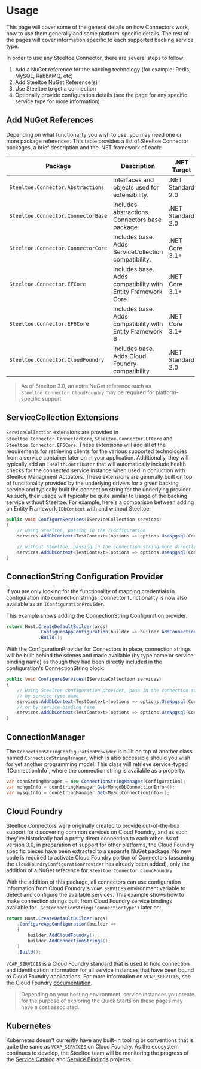# Usage

This page will cover some of the general details on how Connectors work, how to use them generally and some platform-specific details. The rest of the pages will cover information specific to each supported backing service type.

In order to use any Steeltoe Connector, there are several steps to follow:

1. Add a NuGet reference for the backing technology (for example: Redis, MySQL, RabbitMQ, etc)
1. Add Steeltoe NuGet Reference(s)
1. Use Steeltoe to get a connection
1. Optionally provide configuration details (see the page for any specific service type for more information)

## Add NuGet References

Depending on what functionality you wish to use, you may need one or more package references. This table provides a list of Steeltoe Connector packages, a brief description and the .NET framework of each:

| Package | Description | .NET Target |
| --- | --- | --- |
| `Steeltoe.Connector.Abstractions` | Interfaces and objects used for extensibility. | .NET Standard 2.0 |
| `Steeltoe.Connector.ConnectorBase` | Includes abstractions. Connectors base package. | .NET Standard 2.0 |
| `Steeltoe.Connector.ConnectorCore` | Includes base. Adds ServiceCollection compatibility. | .NET Core 3.1+ |
| `Steeltoe.Connector.EFCore` | Includes base. Adds compatibility with Entity Framework Core | .NET Core 3.1+ |
| `Steeltoe.Connector.EF6Core` | Includes base. Adds compatibility with Entity Framework 6 | .NET Core 3.1+ |
| `Steeltoe.Connector.CloudFoundry` | Includes base. Adds Cloud Foundry compatibility | .NET Standard 2.0 |

>As of Steeltoe 3.0, an extra NuGet reference such as `Steeltoe.Connector.CloudFoundry` may be required for platform-specific support

## ServiceCollection Extensions

`ServiceCollection` extensions are provided in `Steeltoe.Connector.ConnectorCore`, `Steeltoe.Connector.EFCore` and `Steeltoe.Connector.EF6Core`. These extensions will add all of the requirements for retrieving clients for the various supported technologies from a service container later on in your application. Additionally, they will typically add an `IHealthContributor` that will automatically include health checks for the connected service instance when used in conjuction with Steeltoe Managment Actuators. These extensions are generally built on top of functionality provided by the underlying drivers for a given backing service and typically built the connection string for the underlying provider. As such, their usage will typically be quite similar to usage of the backing service without Steeltoe. For example, here's a comparison between adding an Entity Framework `IDbContext` with and without Steeltoe:

```csharp
public void ConfigureServices(IServiceCollection services)
{
    // using Steeltoe, passing in the IConfiguration
    services.AddDbContext<TestContext>(options => options.UseNpgsql(Configuration));

    // without Steeltoe, passing in the connection string more directly
    services.AddDbContext<TestContext>(options => options.UseNpgsql(Configuration.GetConnectionString("myPostgresConnection")));
}
```

## ConnectionString Configuration Provider

If you are only looking for the functionality of mapping credentials in configuration into connection strings, Connector functionality is now also available as an `IConfigurationProvider`.

This example shows adding the ConnectionString Configuration provider:

```csharp
return Host.CreateDefaultBuilder(args)
            .ConfigureAppConfiguration(builder => builder.AddConnectionStrings())
            .Build();
```

With the ConfigurationProvider for Connectors in place, connection strings will be built behind the scenes and made available (by type name or service binding name) as though they had been directly included in the configuration's ConnectionString block:

```csharp
public void ConfigureServices(IServiceCollection services)
{
    // Using Steeltoe configuration provider, pass in the connection string that was build from configuration
    // by service type name
    services.AddDbContext<TestContext>(options => options.UseNpgsql(Configuration.GetConnectionString("postgres")));
    // or by service binding name
    services.AddDbContext<TestContext>(options => options.UseNpgsql(Configuration.GetConnectionString("myPostgresConnection")));
}
```

## ConnectionManager

The `ConnectionStringConfigurationProvider` is built on top of another class named `ConnectionStringManager`, which is also accessible should you wish for yet another programming model. This class will retrieve service-typed 'IConnectionInfo`, where the connection string is available as a property.

```csharp
var connStringManager = new ConnectionStringManager(Configuration);
var mongoInfo = connStringManager.Get<MongoDbConnectionInfo>();
var mysqlInfo = connStringManager.Get<MySqlConnectionInfo>();
```

## Cloud Foundry

Steeltoe Connectors were originally created to provide out-of-the-box support for discovering common services on Cloud Foundry, and as such they've historically had a pretty direct connection to each other. As of version 3.0, in preparation of support for other platforms, the Cloud Foundry specific pieces have been extracted to a separate NuGet package. No new code is required to activate Cloud Foundry portion of Connectors (assuming the `CloudFoundryConfigurationProvider` has already been added), only the addition of a NuGet reference for `Steeltoe.Connector.CloudFoundry`.

With the addition of this package, all connectors can use configuration information from Cloud Foundry's `VCAP_SERVICES` environment variable to detect and configure the available services. This example shows how to make connection strings built from Cloud Foundry service bindings available for `.GetConnectionString("connectionType")` later on:

```csharp
return Host.CreateDefaultBuilder(args)
    .ConfigureAppConfiguration(builder =>
    {
        builder.AddCloudFoundry();
        builder.AddConnectionStrings();
    )
    .Build();
```

`VCAP_SERVICES` is a Cloud Foundry standard that is used to hold connection and identification information for all service instances that have been bound to Cloud Foundry applications. For more information on `VCAP_SERVICES`, see the Cloud Foundry [documentation](https://docs.cloudfoundry.org/services/overview.html).

>Depending on your hosting environment, service instances you create for the purpose of exploring the Quick Starts on these pages may have a cost associated.

## Kubernetes

Kubernetes doesn't currently have any built-in tooling or conventions that is quite the same as `VCAP_SERVICES` on Cloud Foundry. As the ecosystem continues to develop, the Steeltoe team will be monitoring the progress of the [Service Catalog](https://kubernetes.io/docs/concepts/extend-kubernetes/service-catalog/) and [Service Bindings](https://github.com/k8s-service-bindings/spec) projects.
